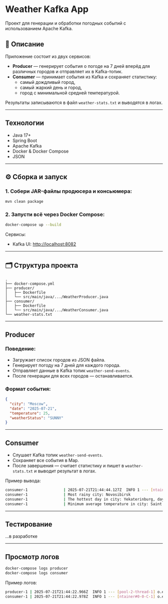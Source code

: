 # Weather Kafka App

Проект для генерации и обработки погодных событий с использованием Apache Kafka.

## 📌 Описание

Приложение состоит из двух сервисов:

- **Producer** — генерирует события о погоде на 7 дней вперёд для различных городов и отправляет их в Kafka-топик.
- **Consumer** — принимает события из Kafka и сохраняет статистику:
  - самый дождливый город,
  - самый жаркий день и город,
  - город с минимальной средней температурой.

Результаты записываются в файл `weather-stats.txt` и выводятся в логах.

---

## Технологии

- Java 17+
- Spring Boot
- Apache Kafka
- Docker & Docker Compose
- JSON

---

## ⚙️ Сборка и запуск

### 1. Собери JAR-файлы продюсера и консьюмера:

```bash
mvn clean package
````

### 2. Запусти всё через Docker Compose:

```bash
docker-compose up --build
```

Сервисы:

* Kafka UI: [http://localhost:8082](http://localhost:8082)

---

## 🗂 Структура проекта

```
.
├── docker-compose.yml
├── producer/
│   ├── Dockerfile
│   └── src/main/java/.../WeatherProducer.java
├── consumer/
│   ├── Dockerfile
│   └── src/main/java/.../WeatherConsumer.java
└── weather-stats.txt
```

---

## Producer

### Поведение:

* Загружает список городов из JSON файла.
* Генерирует погоду на 7 дней для каждого города.
* Отправляет данные в Kafka топик `weather-send-events`.
* После генерации для всех городов — останавливается.

### Формат события:

```json
{
  "city": "Moscow",
  "date": "2025-07-21",
  "temperature": 25,
  "weatherStatus": "SUNNY"
}
```

---

## Consumer

* Слушает Kafka топик `weather-send-events`.
* Сохраняет все события в Map.
* После завершения — считает статистику и пишет в `weather-stats.txt` и выводит результат в логах.

Пример вывода:
```bash
consumer-1                | 2025-07-21T21:44:44.127Z  INFO 1 --- [ntainer#0-0-C-1] o.e.k.c.s.a.WeatherAnalyticsService      : Weather Statistics:  
consumer-1                | Most rainy city: Novosibirsk
consumer-1                | The hottest day in city: Yekaterinburg, day: 2025-07-24
consumer-1                | Minimum average temperature in city: Saint Petersburg     
```

---

## Тестирование

...в разработке

---


## Просмотр логов

```bash
docker-compose logs producer
docker-compose logs consumer
```

Пример логов:
```bash
producer-1 | 2025-07-21T21:44:22.966Z  INFO 1 --- [pool-2-thread-1] o.e.k.p.s.m.producer.WeatherProducer     : Send weather from producer Weather(city=Yekaterinburg, date=2025-07-23, temperature=20, weatherStatus=SUNNY)
consumer-1 | 2025-07-21T21:44:22.978Z  INFO 1 --- [ntainer#0-0-C-1] o.e.k.c.s.m.KafkaMessagingService        : Received weather event: WeatherEvent(city=Yekaterinburg, date=2025-07-23, temperature=20, weatherStatus=SUNNY)                                                           
```
